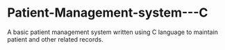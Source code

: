 # Patient-Management-system---C
A basic patient management system written using C language to maintain patient and other related records.
